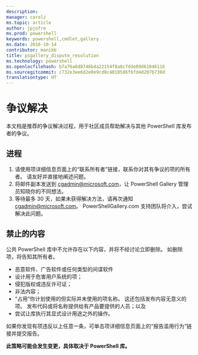 ```yaml
---
description: 
manager: carolz
ms.topic: article
author: jpjofre
ms.prod: powershell
keywords: powershell,cmdlet,gallery
ms.date: 2016-10-14
contributor: manikb
title: psgallery_dispute_resolution
ms.technology: powershell
ms.openlocfilehash: b7a76a6d8746b4a22154f8a8c7dde89d61046116
ms.sourcegitcommit: c732e3ee6d2e0e9cd8c40105d6fbfd4d207b730d
translationtype: HT
---
```

# <a name="dispute-resolution"></a>争议解决

本文档是推荐的争议解决过程，用于社区成员帮助解决与其他 PowerShell 库发布者的争议。

## <a name="process"></a>进程

1. 请使用项详细信息页面上的“联系所有者”链接，联系你对其有争议的项的所有者。
请友好并直接地阐述问题。
2. 将邮件副本发送到 [cgadmin@microsoft.com](mailto:cgadmin@microsoft.com)，让 PowerShell Gallery 管理员知晓你的不同想法。
3. 等待最多 30 天，如果未获得解决方法，请再次通知 [cgadmin@microsoft.com](mailto:cgadmin@microsoft.com)。
PowerShellGallery.com 支持团队将介入，尝试解决此问题。


## <a name="prohibited-use"></a>禁止的内容

公共 PowerShell 库中不允许存在以下内容，并将不经讨论立即删除。  如删除项，将告知其所有者。

- 恶意软件、广告软件或任何类型的间谍软件
- 设计用于危害用户系统的项；
- 侵犯版权或违反许可证；
- 非法内容；
- “占用”你计划使用的但实际并未使用的项名称。 这还包括发布内容无意义的项。
发布代码或将名称提供给有产品要提供的人员；以及
- 尝试让库执行其显式设计用途之外的操作。


如果你发现有项违反以上任意一条，可单击项详细信息页面上的“报告滥用行为”链接并提交报告。

**此策略可能会发生变更，具体取决于 PowerShell 库。**


